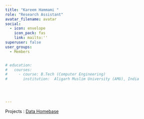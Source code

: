 ```yaml
---
title: "Kareem Hammami "
role: "Research Assistant"
avatar_filename: avatar
social:
  - icon: envelope
    icon_pack: fas
    link: mailto:''
superuser: false
user_groups:
  - Members


# education:
#   courses:
#     - course: B.Tech (Computer Engineering)
#       institution:  Aligarh Muslim University (AMU), India
    

  

--- 
```






Projects  : 
<a href='http://localhost:1313/project/data-homebase/'  >Data Homebase </a>
</br>

